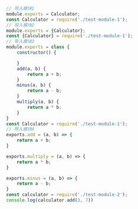                                                                                                                                                                                                                                                                                                                                                                                                                                                                                                                                                                                                                                                                                                                                                                                                                                                                                                                                                                                                                                                                                                                                                                                                                                                                                                                                                                                                                                                                                                                                                                                                                                                                                                                                                                                                                                                                                                                                                                                                                                                                                                                                                                                                                                                                                                                                                                                                                                                                                                                                                                                                                                                                                                                                                                                                                                                                                                                                                                                                                                                                                                                                                                                                                                                                                                                                                                                                                                                                                                                                                                                                          

```javascript
// 导入模块1
module.exports = Calculator;
const Calculator = require('./test-module-1');
// 导入模块2
module.exports = {Calculator};
const {Calculator} = require('./test-module-1');
// 导入模块3
module.exports = class {
    constructor() {

    }
    add(a, b) {
        return a + b;
    }
    minus(a, b) {
        return a - b;
    }
    multiply(a, b) {
        return a * b;
    }
}
const Calculator = require('./test-module-1');
// 导入模块4
exports.add = (a, b) => {
    return a + b;
}

exports.multiply = (a, b) => {
    return a * b;
}

exports.minus = (a, b) => {
    return a - b;
}
const calculator = require('./test-module-2');
console.log(calculator.add(3, 7))
```

